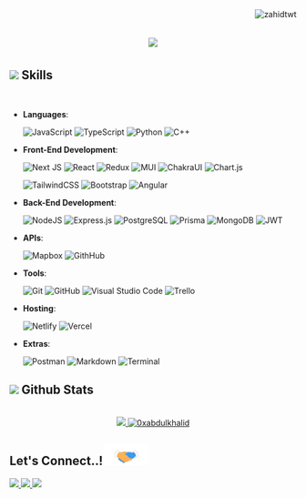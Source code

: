 <img align="right" src="https://visitor-badge.laobi.icu/badge?page_id=zahidtwt/zahidtwt" alt="zahidtwt">    
<h1 align="center">
    <img src="https://readme-typing-svg.herokuapp.com/?lines=Hi!+This+is+Zahid+;Nice+to+meet+you+%F0%9F%91%8B&center=true&size=30">
</h1>



## <img src="https://media2.giphy.com/media/QssGEmpkyEOhBCb7e1/giphy.gif?cid=ecf05e47a0n3gi1bfqntqmob8g9aid1oyj2wr3ds3mg700bl&rid=giphy.gif" width ="25"><b> Skills</b>
<br>

<p align="center">

  - **Languages**:
	
	![JavaScript](https://img.shields.io/badge/javascript-%23F7DF1E.svg?style=for-the-badge&logo=javascript&logoColor=black)
	![TypeScript](https://img.shields.io/badge/typescript-%233178C6.svg?style=for-the-badge&logo=typescript&logoColor=black)
   	![Python](https://img.shields.io/badge/Python%20-%2314354C.svg?style=for-the-badge&logo=python&logoColor=white)
   	![C++](https://img.shields.io/badge/C++%20-%2300599C.svg?style=for-the-badge&logo=c%2B%2B&logoColor=white)

    
	

- **Front-End Development**:
	
   ![Next JS](https://img.shields.io/badge/Next-black?style=for-the-badge&logo=next.js&logoColor=white)
   ![React](https://img.shields.io/badge/react-%2361DAFB.svg?style=for-the-badge&logo=react&logoColor=%2320232a)
   ![Redux](https://img.shields.io/badge/redux-%2320232a.svg?style=for-the-badge&logo=redux&logoColor=%23764ABC)
   ![MUI](https://img.shields.io/badge/mui-%23007FFF.svg?style=for-the-badge&logo=mui&logoColor=white)
   ![ChakraUI](https://img.shields.io/badge/chakraui-%23319795.svg?style=for-the-badge&logo=chakraui&logoColor=white)
   ![Chart.js](https://img.shields.io/badge/Chart.js-%23FF6384.svg?style=for-the-badge&logo=redux&logoColor=black)
	
   ![TailwindCSS](https://img.shields.io/badge/tailwind&nbsp;css-%2338B2AC.svg?style=for-the-badge&logo=tailwind-css&logoColor=white)
   ![Bootstrap](https://img.shields.io/badge/bootstrap-%23563D7C.svg?style=for-the-badge&logo=bootstrap&logoColor=white)
   ![Angular](https://img.shields.io/badge/angular-%23DD0031.svg?style=for-the-badge&logo=angular&logoColor=white)
   

- **Back-End Development**:
	
   ![NodeJS](https://img.shields.io/badge/node.js-6DA55F?style=for-the-badge&logo=node.js&logoColor=white)
   ![Express.js](https://img.shields.io/badge/express.js-%23404d59.svg?style=for-the-badge&logo=express&logoColor=%2361DAFB)
	   ![PostgreSQL](https://img.shields.io/badge/postgresql-%234169E1.svg?style=for-the-badge&logo=postgresql&logoColor=white)
   ![Prisma](https://img.shields.io/badge/prisma-%232D3748.svg?style=for-the-badge&logo=prisma&logoColor=white)
   ![MongoDB](https://img.shields.io/badge/MongoDB-%234ea94b.svg?style=for-the-badge&logo=mongodb&logoColor=white)
   ![JWT](https://img.shields.io/badge/JWT-%23E0234E?style=for-the-badge&logo=JSON%20web%20tokens)

	


 - **APIs**: 
	
	![Mapbox](https://img.shields.io/badge/mapbox-black?style=for-the-badge&logo=mapbox&logoColor=white)
	![GithHub](https://img.shields.io/badge/github-%23181717?style=for-the-badge&logo=github&logoColor=white)



	
<!-- - **Database**: -->
	
 
	
- **Tools**:

    ![Git](https://img.shields.io/badge/git-%23F05033.svg?style=for-the-badge&logo=git&logoColor=white)
    ![GitHub](https://img.shields.io/badge/github-%236DB33F.svg?style=for-the-badge&logo=github&logoColor=white)
    ![Visual Studio Code](https://img.shields.io/badge/Visual%20Studio%20Code-0078d7.svg?style=for-the-badge&logo=visual-studio-code&logoColor=white)
    ![Trello](https://img.shields.io/badge/Trello-%23026AA7.svg?style=for-the-badge&logo=Trello&logoColor=white)


- **Hosting**:
	
   ![Netlify](https://img.shields.io/badge/netlify-%23000000.svg?style=for-the-badge&logo=netlify&logoColor=#00C7B7) 
   ![Vercel](https://img.shields.io/badge/vercel-00A95C.svg?style=for-the-badge&logo=vercel&logoColor=white)

- **Extras**:
	
    ![Postman](https://img.shields.io/badge/Postman-FF6C37?style=for-the-badge&logo=postman&logoColor=white)
    ![Markdown](https://img.shields.io/badge/markdown-%23000000.svg?style=for-the-badge&logo=markdown&logoColor=white) 
    ![Terminal](https://img.shields.io/badge/Terminal-%23054020?style=for-the-badge&logo=gnu-bash&logoColor=white)
</p>

## <img src="https://media.giphy.com/media/iY8CRBdQXODJSCERIr/giphy.gif" width="35"><b> Github Stats </b>
<br>

<div style="flex" align="center">

<a href="https://github.com/zahidtwt/">
	  <img src="https://github-readme-stats.vercel.app/api?username=zahidtwt&include_all_commits=true&count_private=true&show_icons=true&line_height=20&title_color=7A7ADB&icon_color=2234AE&text_color=D3D3D3&bg_color=0,000000,130F40" width="59%"/>
<img src="https://github-readme-stats.vercel.app/api/top-langs?username=zahidtwt&show_icons=true&locale=en&layout=compact&line_height=20&title_color=7A7ADB&icon_color=2234AE&text_color=D3D3D3&bg_color=0,000000,130F40" width="38%"  alt="0xabdulkhalid"/>



</a>
</div> 


## <b> Let's Connect..!</b><img src="https://github.com/0xAbdulKhalid/0xAbdulKhalid/raw/main/assets/mdImages/handshake.gif" width ="80">
<p left="center">
<a href="https://www.linkedin.com/in/zahidtwt/" target="blank">
  <img src="https://img.shields.io/badge/linkedin-%230077B5.svg?&style=for-the-badge&logo=linkedin&logoColor=white" height=25>
</a> 
<a href="https://www.facebook.com/zahidpy/">
  <img src="https://img.shields.io/badge/Facebook-1877F2?style=for-the-badge&logo=facebook&logoColor=white" height=25>
</a>

<a href="mailto:zahidtwt@gmail.com">
  <img src="https://img.shields.io/badge/Gmail-D14836?style=for-the-badge&logo=gmail&logoColor=white" height=25>
</a>
</p>

<br/>


<!--- https://github.com/badges/shields/blob/master/doc/logos.md -->


